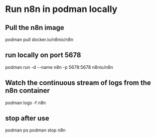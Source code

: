 # Run n8n in podman locally

## Pull the n8n image
podman pull docker.io/n8nio/n8n

## run locally on port 5678
podman run -d --name n8n -p 5678:5678 n8nio/n8n

## Watch the continuous stream of logs from the n8n container
podman logs -f n8n

## stop after use
podman ps
podman stop n8n

